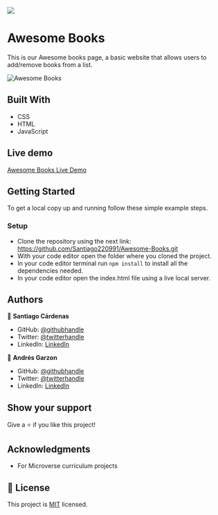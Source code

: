 ![](https://img.shields.io/badge/Microverse-blueviolet)

# Awesome Books

This is our Awesome books page, a basic website that allows users to add/remove books from a list.

![Awesome Books](https://user-images.githubusercontent.com/98363075/170794670-dfe85478-f260-41c3-b6c0-1d11f93054f4.png)

## Built With

- CSS
- HTML 
- JavaScript

## Live demo

[Awesome Books Live Demo](https://santiago220991.github.io/Awesome-Books/)

## Getting Started

To get a local copy up and running follow these simple example steps.

### Setup

- Clone the repository using the next link: https://github.com/Santiago220991/Awesome-Books.git
- With your code editor open the folder where you cloned the project.
- In your code editor terminal run `npm install` to install all the dependencies needed.
- In your code editor open the index.html file using a live local server.

## Authors

👤 **Santiago Cárdenas**

- GitHub: [@githubhandle](https://github.com/Santiago220991)
- Twitter: [@twitterhandle](https://twitter.com/twitterhandle)
- LinkedIn: [LinkedIn](https://www.linkedin.com/in/alexandersantiagocardenas/)

👤 **Andrés Garzon**

- GitHub: [@githubhandle](https://github.com/andgarzonmal)
- Twitter: [@twitterhandle](https://twitter.com/twitterhandle)
- LinkedIn: [LinkedIn](https://www.linkedin.com/in/andres-garzon-maldonado-951a2a180/)


## Show your support

Give a ⭐️ if you like this project!

## Acknowledgments

- For Microverse curriculum projects

## 📝 License

This project is [MIT](./MIT.md) licensed.
